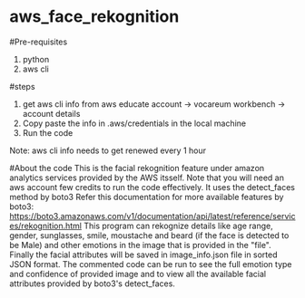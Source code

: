 # aws_face_rekognition
#Pre-requisites
1. python
2. aws cli

#steps
1. get aws cli info from aws educate account -> vocareum workbench -> account details
2. Copy paste the info in .aws/credentials in the local machine
3. Run the code

Note: aws cli info needs to get renewed every 1 hour

#About the code
This is the facial rekognition feature under amazon analytics services provided by the AWS itsself.
Note that you will need an aws account few credits to run the code effectively.
It uses the detect_faces method by boto3
Refer this documentation for more available features by boto3: https://boto3.amazonaws.com/v1/documentation/api/latest/reference/services/rekognition.html
This program can rekognize details like age range, gender, sunglasses, smile, moustache and beard (if the face is detected to be Male) and other emotions in the image that is provided in the "file".
Finally the facial attributes will be saved in image_info.json file in sorted JSON format.
The commented code can be run to see the full emotion type and confidence of provided image and to view all the available facial attributes provided by boto3's detect_faces.

